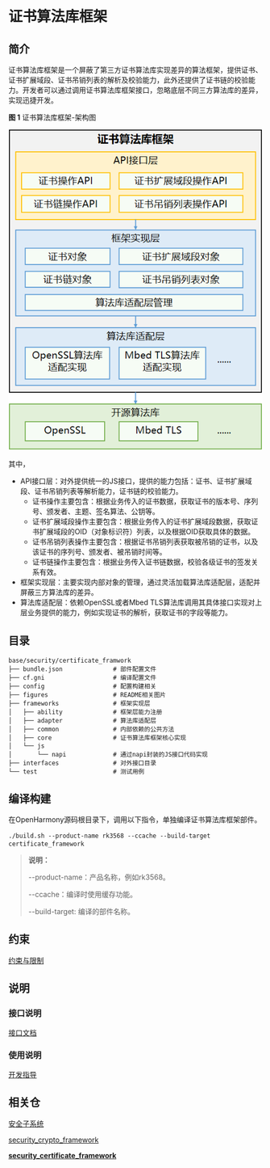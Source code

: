 # 证书算法库框架

## 简介
证书算法库框架是一个屏蔽了第三方证书算法库实现差异的算法框架，提供证书、证书扩展域段、证书吊销列表的解析及校验能力，此外还提供了证书链的校验能力。开发者可以通过调用证书算法库框架接口，忽略底层不同三方算法库的差异，实现迅捷开发。

**图 1**  证书算法库框架-架构图


![](figures/zh-cn_certificate_framework_architecture.png)

其中，

-   API接口层：对外提供统一的JS接口，提供的能力包括：证书、证书扩展域段、证书吊销列表等解析能力，证书链的校验能力。
    *   证书操作主要包含：根据业务传入的证书数据，获取证书的版本号、序列号、颁发者、主题、签名算法、公钥等。
    *   证书扩展域段操作主要包含：根据业务传入的证书扩展域段数据，获取证书扩展域段的OID（对象标识符）列表，以及根据OID获取具体的数据。
    *   证书吊销列表操作主要包含：根据证书吊销列表获取被吊销的证书，以及该证书的序列号、颁发者、被吊销时间等。
    *   证书链操作主要包含：根据业务传入证书链数据，校验各级证书的签发关系有效。
-   框架实现层：主要实现内部对象的管理，通过灵活加载算法库适配层，适配并屏蔽三方算法库的差异。
-   算法库适配层：依赖OpenSSL或者Mbed TLS算法库调用其具体接口实现对上层业务提供的能力，例如实现证书的解析，获取证书的字段等能力。

## 目录
```
base/security/certificate_framwork
├── bundle.json              # 部件配置文件
├── cf.gni                   # 编译配置文件
├── config                   # 配置构建相关
├── figures                  # README相关图片
├── frameworks               # 框架实现层
│   ├── ability              # 框架层能力注册
│   ├── adapter              # 算法库适配层
│   ├── common               # 内部依赖的公共方法
│   ├── core                 # 证书算法库框架核心实现
│   └── js
│       └── napi             # 通过napi封装的JS接口代码实现
├── interfaces               # 对外接口目录
└── test                     # 测试用例
```

## 编译构建

在OpenHarmony源码根目录下，调用以下指令，单独编译证书算法库框架部件。
```shell
./build.sh --product-name rk3568 --ccache --build-target certificate_framework
```
> **说明：**
> 
> --product-name：产品名称，例如rk3568。
>
> --ccache：编译时使用缓存功能。
>
> --build-target: 编译的部件名称。

## 约束

[约束与限制](https://gitee.com/openharmony/docs/blob/master/zh-cn/application-dev/security/DeviceCertificateKit/certificate-framework-overview.md#约束与限制)

## 说明

### 接口说明

[接口文档](https://gitee.com/openharmony/docs/blob/master/zh-cn/application-dev/reference/apis-device-certificate-kit/js-apis-cert.md)

### 使用说明

[开发指导](https://gitee.com/openharmony/docs/blob/master/zh-cn/application-dev/security/DeviceCertificateKit/certificate-framework-overview.md)

## 相关仓

[安全子系统](https://gitee.com/openharmony/docs/blob/master/zh-cn/readme/安全子系统.md)

[security\_crypto\_framework](https://gitee.com/openharmony/security_crypto_framework)

[**security\_certificate\_framework**](https://gitee.com/openharmony-sig/security_certificate_framework)